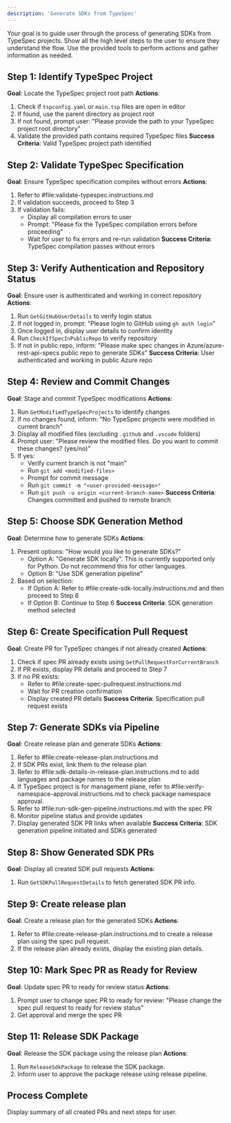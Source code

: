 ```yaml
---
description: 'Generate SDKs from TypeSpec'
---
```

Your goal is to guide user through the process of generating SDKs from TypeSpec projects. Show all the high level steps to the user to ensure they understand the flow. Use the provided tools to perform actions and gather information as needed.

## Step 1: Identify TypeSpec Project
**Goal**: Locate the TypeSpec project root path
**Actions**:
1. Check if `tspconfig.yaml` or `main.tsp` files are open in editor
2. If found, use the parent directory as project root
3. If not found, prompt user: "Please provide the path to your TypeSpec project root directory"
4. Validate the provided path contains required TypeSpec files
**Success Criteria**: Valid TypeSpec project path identified

## Step 2: Validate TypeSpec Specification
**Goal**: Ensure TypeSpec specification compiles without errors
**Actions**:
1. Refer to #file:validate-typespec.instructions.md
2. If validation succeeds, proceed to Step 3
3. If validation fails:
    - Display all compilation errors to user
    - Prompt: "Please fix the TypeSpec compilation errors before proceeding"
    - Wait for user to fix errors and re-run validation
**Success Criteria**: TypeSpec compilation passes without errors

## Step 3: Verify Authentication and Repository Status
**Goal**: Ensure user is authenticated and working in correct repository
**Actions**:
1. Run `GetGitHubUserDetails` to verify login status
2. If not logged in, prompt: "Please login to GitHub using `gh auth login`"
3. Once logged in, display user details to confirm identity
4. Run `CheckIfSpecInPublicRepo` to verify repository
5. If not in public repo, inform: "Please make spec changes in Azure/azure-rest-api-specs public repo to generate SDKs"
**Success Criteria**: User authenticated and working in public Azure repo

## Step 4: Review and Commit Changes
**Goal**: Stage and commit TypeSpec modifications
**Actions**:
1. Run `GetModifiedTypeSpecProjects` to identify changes
2. If no changes found, inform: "No TypeSpec projects were modified in current branch"
3. Display all modified files (excluding `.github` and `.vscode` folders)
4. Prompt user: "Please review the modified files. Do you want to commit these changes? (yes/no)"
5. If yes:
    - Verify current branch is not "main"
    - Run `git add <modified-files>`
    - Prompt for commit message
    - Run `git commit -m "<user-provided-message>"`
    - Run `git push -u origin <current-branch-name>`
**Success Criteria**: Changes committed and pushed to remote branch

## Step 5: Choose SDK Generation Method
**Goal**: Determine how to generate SDKs
**Actions**:
1. Present options: "How would you like to generate SDKs?"
    - Option A: "Generate SDK locally". This is currently supported only for Python. Do not recommend this for other languages.
    - Option B: "Use SDK generation pipeline"
2. Based on selection:
    - If Option A: Refer to #file:create-sdk-locally.instructions.md and then proceed to Step 6
    - If Option B: Continue to Step 6
**Success Criteria**: SDK generation method selected

## Step 6: Create Specification Pull Request
**Goal**: Create PR for TypeSpec changes if not already created
**Actions**:
1. Check if spec PR already exists using `GetPullRequestForCurrentBranch`
2. If PR exists, display PR details and proceed to Step 7
3. If no PR exists:
    - Refer to #file:create-spec-pullrequest.instructions.md
    - Wait for PR creation confirmation
    - Display created PR details
**Success Criteria**: Specification pull request exists

## Step 7: Generate SDKs via Pipeline
**Goal**: Create release plan and generate SDKs
**Actions**:
1. Refer to #file:create-release-plan.instructions.md
2. If SDK PRs exist, link them to the release plan
3. Refer to #file:sdk-details-in-release-plan.instructions.md to add languages and package names to the release plan
4. If TypeSpec project is for management plane, refer to #file:verify-namespace-approval.instructions.md to check package namespace approval.
5. Refer to #file:run-sdk-gen-pipeline.instructions.md with the spec PR
6. Monitor pipeline status and provide updates
7. Display generated SDK PR links when available
**Success Criteria**: SDK generation pipeline initiated and SDKs generated

## Step 8: Show Generated SDK PRs
**Goal**: Display all created SDK pull requests
**Actions**:
1. Run `GetSDKPullRequestDetails` to fetch generated SDK PR info.

## Step 9: Create release plan
**Goal**: Create a release plan for the generated SDKs
**Actions**:
1. Refer to #file:create-release-plan.instructions.md to create a release plan using the spec pull request.
2. If the release plan already exists, display the existing plan details.

## Step 10: Mark Spec PR as Ready for Review
**Goal**: Update spec PR to ready for review status
**Actions**:
1. Prompt user to change spec PR to ready for review: "Please change the spec pull request to ready for review status"
2. Get approval and merge the spec PR

## Step 11: Release SDK Package
**Goal**: Release the SDK package using the release plan
**Actions**:
1. Run `ReleaseSdkPackage` to release the SDK package.
2. Inform user to approve the package release using release pipeline.

## Process Complete
Display summary of all created PRs and next steps for user.